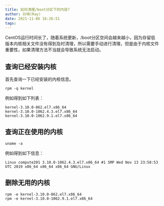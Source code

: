 ```yaml
---
title: 如何清理/boot分区下的内容?
author: 孙琦(Ray)
date: 2021-11-06 16:26:51
tags:
---
```

CentOS运行时间长了，随着系统更新，/boot分区空间会越来越小，因为存留低版本内核相关文件没有得到及时清理，所以需要手动进行清理，但是由于内核文件重要性，如果清理方法不当就会导致系统无法启动。

<!-- more -->

## 查询已经安装内核

首先查询一下已经安装的内核信息。

```
rpm -q kernel
```

例如得到如下列表：

```
kernel-3.10.0-862.el7.x86_64
kernel-3.10.0-1062.4.3.el7.x86_64
kernel-3.10.0-1062.9.1.el7.x86_64
```

## 查询正在使用的内核

```
uname -a
```

例如得到如下信息：

```
Linux compute201 3.10.0-1062.4.3.el7.x86_64 #1 SMP Wed Nov 13 23:58:53 UTC 2019 x86_64 x86_64 x86_64 GNU/Linux
```

## 删除无用的内核

```
rpm -e kernel-3.10.0-862.el7.x86_64
rpm -e kernel-3.10.0-1062.9.1.el7.x86_64
```